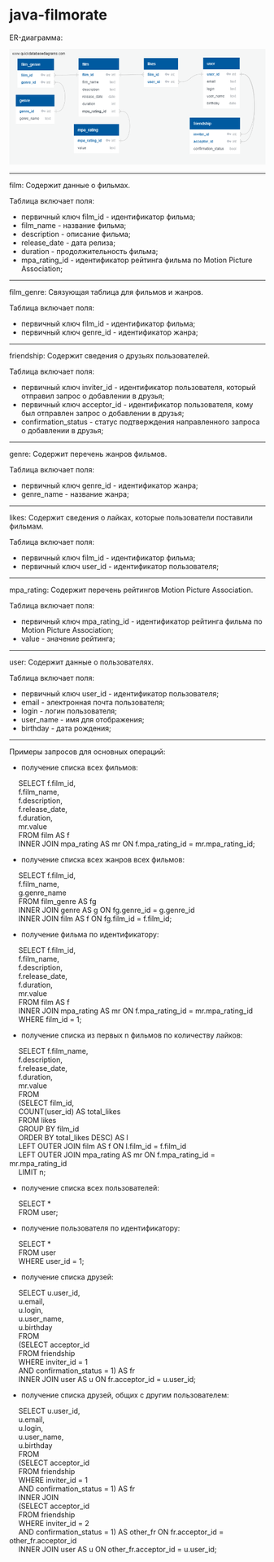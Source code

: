 # java-filmorate

ER-диаграмма:

![alt text](https://github.com/KosSpb/java-filmorate/blob/er-diagram/erDiagram.png?raw=true)
_______________________________________________________________
film:
Содержит данные о фильмах.

Таблица включает поля:
- первичный ключ film_id - идентификатор фильма;
- film_name - название фильма;
- description - описание фильма;
- release_date - дата релиза;
- duration - продолжительность фильма;
- mpa_rating_id - идентификатор рейтинга фильма по Motion Picture Association;
_______________________________________________________________
film_genre:
Связующая таблица для фильмов и жанров.

Таблица включает поля:
- первичный ключ film_id - идентификатор фильма;
- первичный ключ genre_id - идентификатор жанра;
_______________________________________________________________
friendship:
Содержит сведения о друзьях пользователей.

Таблица включает поля:
- первичный ключ inviter_id - идентификатор пользователя, который отправил запрос о добавлении в друзья;
- первичный ключ acceptor_id - идентификатор пользователя, кому был отправлен запрос о добавлении в друзья;
- confirmation_status - статус подтверждения направленного запроса о добавлении в друзья;
_______________________________________________________________
genre:
Содержит перечень жанров фильмов.

Таблица включает поля:
- первичный ключ genre_id - идентификатор жанра;
- genre_name - название жанра;
_______________________________________________________________
likes:
Содержит сведения о лайках, которые пользователи поставили фильмам.

Таблица включает поля:
- первичный ключ film_id - идентификатор фильма;
- первичный ключ user_id - идентификатор пользователя;
_______________________________________________________________
mpa_rating:
Содержит перечень рейтингов Motion Picture Association.

Таблица включает поля:
- первичный ключ mpa_rating_id - идентификатор рейтинга фильма по Motion Picture Association;
- value - значение рейтинга;
_______________________________________________________________
user:
Содержит данные о пользователях.

Таблица включает поля:
- первичный ключ user_id - идентификатор пользователя;
- email - электронная почта пользователя;
- login - логин пользователя;
- user_name - имя для отображения;
- birthday - дата рождения;
_______________________________________________________________
Примеры запросов для основных операций:

- получение списка всех фильмов:

&emsp; SELECT f.film_id,<br/>
&emsp;        f.film_name,<br/>
&emsp;        f.description,<br/>
&emsp;        f.release_date,<br/>
&emsp;        f.duration,<br/>
&emsp;        mr.value<br/>
&emsp; FROM film AS f<br/>
&emsp; INNER JOIN mpa_rating AS mr ON f.mpa_rating_id = mr.mpa_rating_id;<br/>

- получение списка всех жанров всех фильмов:

&emsp;  SELECT f.film_id,<br/>
&emsp;         f.film_name,<br/>
&emsp;         g.genre_name<br/>
&emsp;  FROM film_genre AS fg<br/>
&emsp;  INNER JOIN genre AS g ON fg.genre_id = g.genre_id<br/>
&emsp;  INNER JOIN film AS f ON fg.film_id = f.film_id;<br/>

- получение фильма по идентификатору:

&emsp;   SELECT f.film_id,<br/>
&emsp;          f.film_name,<br/>
&emsp;          f.description,<br/>
&emsp;          f.release_date,<br/>
&emsp;          f.duration,<br/>
&emsp;          mr.value<br/>
&emsp;   FROM film AS f<br/>
&emsp;   INNER JOIN mpa_rating AS mr ON f.mpa_rating_id = mr.mpa_rating_id<br/>
&emsp;   WHERE film_id = 1;<br/>

- получение списка из первых n фильмов по количеству лайков:

&emsp;   SELECT f.film_name,<br/>
&emsp;          f.description,<br/>
&emsp;          f.release_date,<br/>
&emsp;          f.duration,<br/>
&emsp;          mr.value<br/>
&emsp;   FROM<br/>
&emsp;       (SELECT film_id,<br/>
&emsp;               COUNT(user_id) AS total_likes<br/>
&emsp;          FROM likes<br/>
&emsp;        GROUP BY film_id<br/>
&emsp;        ORDER BY total_likes DESC) AS l<br/>
&emsp;   LEFT OUTER JOIN film AS f ON l.film_id = f.film_id<br/>
&emsp;   LEFT OUTER JOIN mpa_rating AS mr ON f.mpa_rating_id = mr.mpa_rating_id<br/>
&emsp;   LIMIT n;<br/>

- получение списка всех пользователей:

&emsp;   SELECT *<br/>
&emsp;   FROM user;<br/>

- получение пользователя по идентификатору:

&emsp;   SELECT *<br/>
&emsp;   FROM user<br/>
&emsp;   WHERE user_id = 1;<br/>

- получение списка друзей:

&emsp;   SELECT u.user_id,<br/>
&emsp;          u.email,<br/>
&emsp;          u.login,<br/>
&emsp;          u.user_name,<br/>
&emsp;          u.birthday<br/>
&emsp;   FROM<br/>
&emsp;      (SELECT acceptor_id<br/>
&emsp;         FROM friendship<br/>
&emsp;        WHERE inviter_id = 1<br/>
&emsp;          AND confirmation_status = 1) AS fr<br/>
&emsp;   INNER JOIN user AS u ON fr.acceptor_id = u.user_id;<br/>

- получение списка друзей, общих с другим пользователем:

&emsp;   SELECT u.user_id,<br/>
&emsp;          u.email,<br/>
&emsp;          u.login,<br/>
&emsp;          u.user_name,<br/>
&emsp;          u.birthday<br/>
&emsp;   FROM<br/>
&emsp;      (SELECT acceptor_id<br/>
&emsp;         FROM friendship<br/>
&emsp;        WHERE inviter_id = 1<br/>
&emsp;          AND confirmation_status = 1) AS fr<br/>
&emsp;   INNER JOIN<br/>
&emsp;      (SELECT acceptor_id<br/>
&emsp;         FROM friendship<br/>
&emsp;        WHERE inviter_id = 2<br/>
&emsp;          AND confirmation_status = 1) AS other_fr ON fr.acceptor_id = other_fr.acceptor_id<br/>
&emsp;   INNER JOIN user AS u ON other_fr.acceptor_id = u.user_id;<br/>